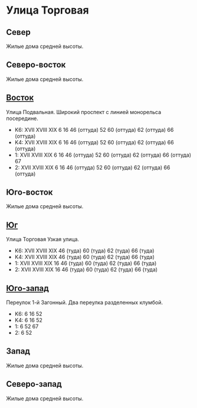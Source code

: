 # Улица Торговая

## Север

Жилые дома средней высоты.

## Северо-восток

Жилые дома средней высоты.

## [Восток](./10470070.md)

Улица Подвальная.
Широкий проспект с линией монорельса посередине.

* K6:   XVII    XVIII   XIX
        6   16  46 (оттуда) 52  60 (оттуда) 62 (оттуда) 66 (оттуда)
* K4:   XVII    XVIII   XIX
        6   16  46 (оттуда) 52  60 (оттуда) 62 (оттуда) 66 (оттуда)
* 1:    XVII    XVIII   XIX
        6   16  46 (оттуда) 52  60 (оттуда) 62 (оттуда) 66 (оттуда) 67
* 2:    XVII    XVIII   XIX
        6   16  46 (оттуда) 52  60 (оттуда) 62 (оттуда) 66 (оттуда)

## Юго-восток

Жилые дома средней высоты.

## [Юг](./10465080.md)

Улица Торговая
Узкая улица.

* K6:   XVII    XVIII   XIX
        46 (туда)   60 (туда)   62 (туда)   66 (туда)
* K4:   XVII    XVIII   XIX
        46 (туда)   60 (туда)   62 (туда)   66 (туда)
* 1:    XVII    XVIII   XIX
        16  46 (туда)   60 (туда)   62 (туда)   66 (туда)
* 2:    XVII    XVIII   XIX
        16  46 (туда)   60 (туда)   62 (туда)   66 (туда)

## [Юго-запад](./10460080.md)

Переулок 1-й Загонный.
Два переулка разделенных клумбой.

* K6:   6   16  52
* K4:   6   16  52
* 1:    6   52  67
* 2:    6   52

## Запад

Жилые дома средней высоты.

## Северо-запад

Жилые дома средней высоты.
